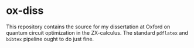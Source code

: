 # ox-diss

This repository contains the source for my dissertation at Oxford on quantum circuit optimization in the ZX-calculus. The standard `pdflatex` and `bibtex` pipeline ought to do just fine.